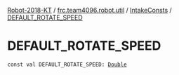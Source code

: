 [Robot-2018-KT](../../index.md) / [frc.team4096.robot.util](../index.md) / [IntakeConsts](index.md) / [DEFAULT_ROTATE_SPEED](./-d-e-f-a-u-l-t_-r-o-t-a-t-e_-s-p-e-e-d.md)

# DEFAULT_ROTATE_SPEED

`const val DEFAULT_ROTATE_SPEED: `[`Double`](https://kotlinlang.org/api/latest/jvm/stdlib/kotlin/-double/index.html)